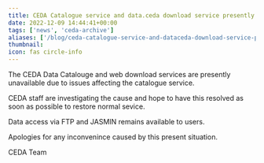```yaml
---
title: CEDA Catalogue service and data.ceda download service presently unavailable.
date: 2022-12-09 14:44:41+00:00
tags: ['news', 'ceda-archive']
aliases: ['/blog/ceda-catalogue-service-and-dataceda-download-service-presently-unavailable']
thumbnail: 
icon: fas circle-info
---
```


The CEDA Data Catalouge and web download services are presently unavailable due to issues affecting the catalogue service.


CEDA staff are investigating the cause and hope to have this resolved as soon as possible to restore normal sevice.


Data access via FTP and JASMIN remains available to users.


Apologies for any inconvenince caused by this present situation.


CEDA Team


